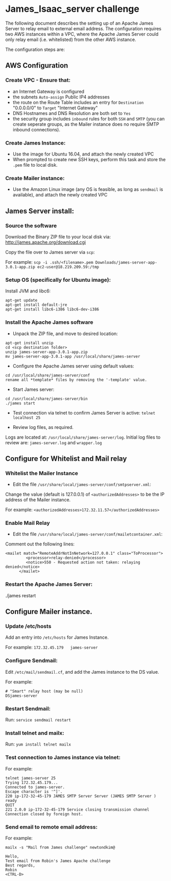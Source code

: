 # James_Isaac_server challenge

The following document describes the setting up of an Apache James Server to relay email to external email address. The configuration requires two AWS instances within a VPC, where the Apache James Server could only relay email (i.e. whitelisted) from the other AWS instance.

The configuration steps are:

## AWS Configuration 

### Create VPC - Ensure that:
 * an Internet Gateway is configured
 * the subnets `Auto-assign` Public IP4 addresses
 * the route on the Route Table includes an entry for `Destination` "0.0.0.0/0" to `Target` "Internet Gateway"
 * DNS Hostnames and DNS Resolution are both set to `Yes`
 * the security group includes `inbound` rules for both `SSH` and `SMTP` (you can create seperate groups, as the Mailer instance does no require SMTP inbound connections).

### Create James Instance: 
 * Use the image for Ubuntu 16.04, and attach the newly created VPC
 * When prompted to create new SSH keys, perform this task and store the `.pem` file to local disk.

### Create Mailer instance:
 * Use the Amazon Linux image (any OS is feasible, as long as `sendmail` is available), and attach the newly created VPC

## James Server install:

### Source the software

Download the Binary ZIP file to your local disk via:
http://james.apache.org/download.cgi

Copy the file over to James server via `scp`:

For example:
```scp -i .ssh/<filename>.pem Downloads/james-server-app-3.0.1-app.zip ec2-user@18.219.209.59:/tmp```

### Setup OS (specifically for Ubuntu image):

Install JVM and libc6:

```
apt-get update
apt-get install default-jre
apt-get install libc6-i386 libc6-dev-i386
```

### Install the Apache James software

 * Unpack the ZIP file, and move to desired location:
```
apt-get install unzip
cd <scp destination folder>
unzip james-server-app-3.0.1-app.zip
mv james-server-app-3.0.1-app /usr/local/share/james-server
```

 * Configure the Apache James server using default values:
```
cd /usr/local/share/james-server/conf
rename all *template* files by removing the '-template' value.
```

 * Start James server:
```
cd /usr/local/share/james-server/bin
./james start
```

 * Test connection via telnet to confirm James Server is active:
```telnet localhost 25```

 * Review log files, as required.
 
Logs are located at: `/usr/local/share/james-server/log`. Initial log files to review are: `james-server.log` and `wrapper.log`

## Configure for Whitelist and Mail relay

### Whitelist the Mailer Instance

 * Edit the file `/usr/share/local/james-server/conf/smtpserver.xml`:
 
Change the value (default is 127.0.0.1) of `<authorizedAddresses>` to be the IP address of the Mailer instance.
  
For example:
```<authorizedAddresses>172.32.11.57</authorizedAddresses>```

### Enable Mail Relay

 * Edit the file `/usr/share/local/james-server/conf/mailetcontainer.xml`:
 
 Comment out the following lines:
 ```
 <mailet match="RemoteAddrNotInNetwork=127.0.0.1" class="ToProcessor">
          <processor>relay-denied</processor>
          <notice>550 - Requested action not taken: relaying denied</notice>
       </mailet>
```

### Restart the Apache James Server:
./james restart

## Configure Mailer instance.

### Update /etc/hosts

Add an entry into `/etc/hosts` for James Instance. 

For example:
``172.32.45.179   james-server``

### Configure Sendmail:

Edit `/etc/mail/sendmail.cf`, and add the James instance to the DS value.

For example:
```
# "Smart" relay host (may be null)
DSjames-server
```

### Restart Sendmail:

Run: `service sendmail restart`

### Install telnet and mailx:

Run: `yum install telnet mailx`

### Test connection to James instance via telnet:

For example:
```
telnet james-server 25
Trying 172.32.45.179...
Connected to james-server.
Escape character is '^]'.
220 ip-172-32-45-179 JAMES SMTP Server Server (JAMES SMTP Server ) ready
QUIT
221 2.0.0 ip-172-32-45-179 Service closing transmission channel
Connection closed by foreign host.
```

### Send email to remote email address:

For example:
```
mailx -s "Mail from James challenge" newtondkim@ 

Hello,
Test email from Robin's James Apache challenge
Best regards,
Robin
<CTRL-D>
```
